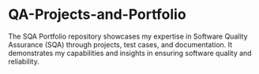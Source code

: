 # QA-Projects-and-Portfolio
The SQA Portfolio repository showcases my expertise in Software Quality Assurance (SQA) through projects, test cases, and documentation. It demonstrates my capabilities and insights in ensuring software quality and reliability.
